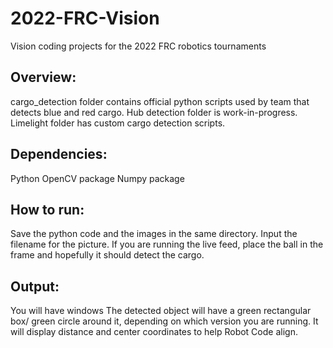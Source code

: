 # 2022-FRC-Vision
Vision coding projects for the 2022 FRC robotics tournaments 

## Overview:

cargo_detection folder contains official python scripts used by team that detects blue and red cargo.
Hub detection folder is work-in-progress.
Limelight folder has custom cargo detection scripts.

## Dependencies:

Python 
OpenCV package
Numpy package

## How to run:

Save the python code and the images in the same directory.
Input the filename for the picture.
If you are running the live feed, place the ball in the frame and hopefully it should detect the cargo.

## Output:
You will have windows
The detected object will have a green rectangular box/ green circle around it, depending on which version you are running. 
It will display distance and center coordinates to help Robot Code align. 
